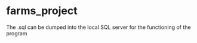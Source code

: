 # farms_project

The .sql can be dumped into the local SQL server for the functioning of the program
